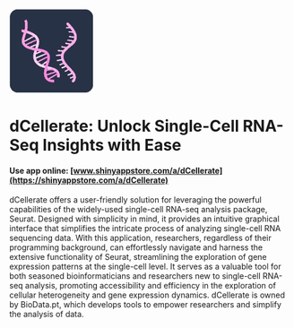 ![](s516_9gsWjBK41YHjGwas5vSlkGxS5rDcfMgZg1AXHB5a_logo_39.jpg)
# dCellerate: Unlock Single-Cell RNA-Seq Insights with Ease

#### Use app online: __[www.shinyappstore.com/a/dCellerate](https://shinyappstore.com/a/dCellerate)__

dCellerate offers a user-friendly solution for leveraging the powerful capabilities of the widely-used single-cell RNA-seq analysis package, Seurat. Designed with simplicity in mind, it provides an intuitive graphical interface that simplifies the intricate process of analyzing single-cell RNA sequencing data. With this application, researchers, regardless of their programming background, can effortlessly navigate and harness the extensive functionality of Seurat, streamlining the exploration of gene expression patterns at the single-cell level. It serves as a valuable tool for both seasoned bioinformaticians and researchers new to single-cell RNA-seq analysis, promoting accessibility and efficiency in the exploration of cellular heterogeneity and gene expression dynamics. dCellerate is owned by BioData.pt, which develops tools to empower researchers and simplify the analysis of data.
